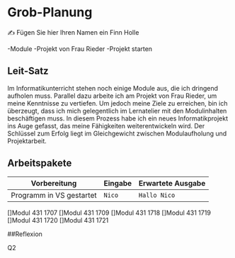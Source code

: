 # Grob-Planung

✍️ Fügen Sie hier Ihren Namen ein Finn Holle

-Module
-Projekt von Frau Rieder
-Projekt starten

## Leit-Satz
Im Informatikunterricht stehen noch einige Module aus, die ich dringend aufholen muss. Parallel dazu arbeite ich am Projekt von Frau Rieder, um meine Kenntnisse zu vertiefen. Um jedoch meine Ziele zu erreichen, bin ich überzeugt, dass ich mich gelegentlich im Lernatelier mit den Modulinhalten beschäftigen muss. In diesem Prozess habe ich ein neues Informatikprojekt ins Auge gefasst, das meine Fähigkeiten weiterentwickeln wird. Der Schlüssel zum Erfolg liegt im Gleichgewicht zwischen Modulaufholung und Projektarbeit. 

## Arbeitspakete 

| Vorbereitung             | Eingabe | Erwartete Ausgabe |
| ------------------------ | ------- | ----------------- |
| Programm in VS gestartet | `Nico`  | `Hallo Nico`      |


[]Modul 431 1707
[]Modul 431 1709
[]Modul 431 1718
[]Modul 431 1719
[]Modul 431 1720
[]Modul 431 1721

##Reflexion



Q2


